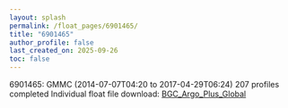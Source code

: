 ```yaml
---
layout: splash
permalink: /float_pages/6901465/
title: "6901465"
author_profile: false
last_created_on: 2025-09-26
toc: false
---
```

 
6901465: GMMC (2014-07-07T04:20 to 2017-04-29T06:24)
207 profiles completed
Individual float file download: [BGC_Argo_Plus_Global](https://ftp.soest.hawaii.edu/bgc_argo_plus/Individual_Floats/outliers_removed/6901465_Sprof_processed.nc)
